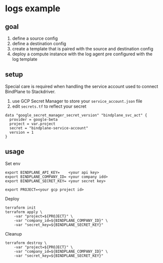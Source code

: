 # logs example

## goal

1) define a source config
2) define a destination config
3) create a template that is paired with the source and destination config
4) deploy a compute instance with the log agent pre configured with the log template

## setup

Special care is required when handling the service account used to connect
BindPlane to Stackdriver.

1) use GCP Secret Manager to store your `service_account.json` file
2) edit `secrets.tf` to reflect your secret
```
data "google_secret_manager_secret_version" "bindplane_svc_act" {
  provider = google-beta
  project = var.project
  secret = "bindplane-service-account"
  version = 1
}
```

## usage

Set env
```
export BINDPLANE_API_KEY=    <your api key>
export BINDPLANE_COMPANY_ID= <your company idd>
export BINDPLANE_SECRET_KEY= <your secret key>

export PROJECT=<your gcp project id>
```

Deploy
```
terraform init
terraform apply \
    -var "project=${PROJECT}" \
    -var "company_id=${BINDPLANE_COMPANY_ID}" \
    -var "secret_key=${BINDPLANE_SECRET_KEY}"
```

Cleanup
```
terraform destroy \
    -var "project=${PROJECT}" \
    -var "company_id=${BINDPLANE_COMPANY_ID}" \
    -var "secret_key=${BINDPLANE_SECRET_KEY}"
```
